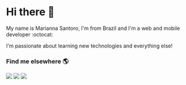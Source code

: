 # Hi there 👋

My name is Marianna Santoro, I'm from Brazil and I'm a web and mobile developer :octocat:

I'm passionate about learning new technologies and everything else!

### Find me elsewhere 🌎

<div> 
  <a href="https://www.instagram.com/santoro.mari/" target="_blank"><img src="https://img.shields.io/badge/-Instagram-%23E4405F?style=for-the-badge&logo=instagram&logoColor=white" target="_blank"></a>
  <a href="https://www.linkedin.com/in/marianna-santoro/" target="_blank"><img src="https://img.shields.io/badge/-LinkedIn-%230077B5?style=for-the-badge&logo=linkedin&logoColor=white" target="_blank"></a> 
  <a href = "mailto:msantoroct@gmail.com"><img src="https://img.shields.io/badge/-Gmail-%23333?style=for-the-badge&logo=gmail&logoColor=white" target="_blank"></a>

